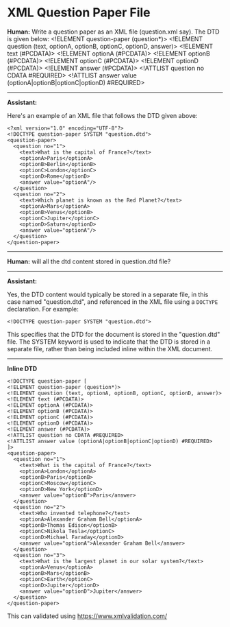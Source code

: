 # XML Question Paper File

**Human:**
Write a question paper as an XML file (question.xml say). The DTD is given below:
&lt;!ELEMENT question-paper (question*)&gt;
&lt;!ELEMENT question (text, optionA, optionB, optionC, optionD, answer)&gt;
&lt;!ELEMENT text (#PCDATA)&gt;
&lt;!ELEMENT optionA (#PCDATA)&gt;
&lt;!ELEMENT optionB (#PCDATA)&gt;
&lt;!ELEMENT optionC (#PCDATA)&gt;
&lt;!ELEMENT optionD (#PCDATA)&gt;
&lt;!ELEMENT answer (#PCDATA)&gt;
&lt;!ATTLIST question no CDATA #REQUIRED&gt;
&lt;!ATTLIST answer value (optionA|optionB|optionC|optionD) #REQUIRED&gt;

***

**Assistant:**

Here's an example of an XML file that follows the DTD given above:

```
<?xml version="1.0" encoding="UTF-8"?>
<!DOCTYPE question-paper SYSTEM "question.dtd">
<question-paper>
  <question no="1">
    <text>What is the capital of France?</text>
    <optionA>Paris</optionA>
    <optionB>Berlin</optionB>
    <optionC>London</optionC>
    <optionD>Rome</optionD>
    <answer value="optionA"/>
  </question>
  <question no="2">
    <text>Which planet is known as the Red Planet?</text>
    <optionA>Mars</optionA>
    <optionB>Venus</optionB>
    <optionC>Jupiter</optionC>
    <optionD>Saturn</optionD>
    <answer value="optionA"/>
  </question>
</question-paper>

```


***

**Human:**
will all the dtd content stored in question.dtd file?

***

**Assistant:**

Yes, the DTD content would typically be stored in a separate file, in this case named "question.dtd", and referenced in the XML file using a `DOCTYPE` declaration. For example:

```
<!DOCTYPE question-paper SYSTEM "question.dtd">

```

This specifies that the DTD for the document is stored in the "question.dtd" file. The SYSTEM keyword is used to indicate that the DTD is stored in a separate file, rather than being included inline within the XML document.


***

**Inline DTD**

```
<!DOCTYPE question-paper [
<!ELEMENT question-paper (question*)>
<!ELEMENT question (text, optionA, optionB, optionC, optionD, answer)>
<!ELEMENT text (#PCDATA)>
<!ELEMENT optionA (#PCDATA)>
<!ELEMENT optionB (#PCDATA)>
<!ELEMENT optionC (#PCDATA)>
<!ELEMENT optionD (#PCDATA)>
<!ELEMENT answer (#PCDATA)>
<!ATTLIST question no CDATA #REQUIRED>
<!ATTLIST answer value (optionA|optionB|optionC|optionD) #REQUIRED>
]>
<question-paper>
  <question no="1">
    <text>What is the capital of France?</text>
    <optionA>London</optionA>
    <optionB>Paris</optionB>
    <optionC>Moscow</optionC>
    <optionD>New York</optionD>
    <answer value="optionB">Paris</answer>
  </question>
  <question no="2">
    <text>Who invented telephone?</text>
    <optionA>Alexander Graham Bell</optionA>
    <optionB>Thomas Edison</optionB>
    <optionC>Nikola Tesla</optionC>
    <optionD>Michael Faraday</optionD>
    <answer value="optionA">Alexander Graham Bell</answer>
  </question>
  <question no="3">
    <text>What is the largest planet in our solar system?</text>
    <optionA>Venus</optionA>
    <optionB>Mars</optionB>
    <optionC>Earth</optionC>
    <optionD>Jupiter</optionD>
    <answer value="optionD">Jupiter</answer>
  </question>
</question-paper>

```

This can validated using https://www.xmlvalidation.com/
